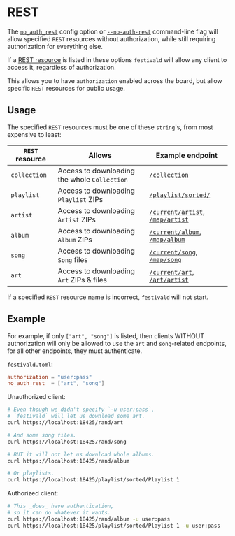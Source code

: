# REST
The [`no_auth_rest`](/config.md) config option or [`--no-auth-rest`](/command-line/command-line.md) command-line flag will allow specified `REST` resources without authorization, while still requiring authorization for everything else.

If a [REST resource](/rest/rest.md) is listed in these options `festivald` will allow any client to access it, regardless of authorization.

This allows you to have `authorization` enabled across the board, but allow specific `REST` resources for public usage.

## Usage
The specified `REST` resources must be one of these `string`'s, from most expensive to least:

| `REST` resource | Allows                                       | Example endpoint |
|-----------------|----------------------------------------------|------------------|
| `collection`    | Access to downloading the whole `Collection` | [`/collection`](/rest/collection.md)
| `playlist`      | Access to downloading `Playlist` ZIPs        | [`/playlist/sorted/`](/rest/playlist/sorted.md)
| `artist`        | Access to downloading `Artist` ZIPs          | [`/current/artist`](/rest/current/artist.md), [`/map/artist`](/rest/map/artist.md)
| `album`         | Access to downloading `Album` ZIPs           | [`/current/album`](/rest/current/album.md), [`/map/album`](/rest/map/album.md)
| `song`          | Access to downloading `Song` files           | [`/current/song`](/rest/current/song.md), [`/map/song`](/rest/map/song.md)
| `art`           | Access to downloading `Art` ZIPs & files     | [`/current/art`](/rest/current/art.md), [`/art/artist`](/rest/art/artist.md)

If a specified `REST` resource name is incorrect, `festivald` will not start.

## Example
For example, if only `["art", "song"]` is listed, then clients WITHOUT authorization will only be allowed to use the `art` and `song`-related endpoints, for all other endpoints, they must authenticate.

`festivald.toml`:
```toml
authorization = "user:pass"
no_auth_rest  = ["art", "song"]
```

Unauthorized client:
```bash
# Even though we didn't specify `-u user:pass`,
# `festivald` will let us download some art.
curl https://localhost:18425/rand/art

# And some song files.
curl https://localhost:18425/rand/song

# BUT it will not let us download whole albums.
curl https://localhost:18425/rand/album

# Or playlists.
curl https://localhost:18425/playlist/sorted/Playlist 1
```

Authorized client:
```bash
# This _does_ have authentication,
# so it can do whatever it wants.
curl https://localhost:18425/rand/album -u user:pass
curl https://localhost:18425/playlist/sorted/Playlist 1 -u user:pass
```
